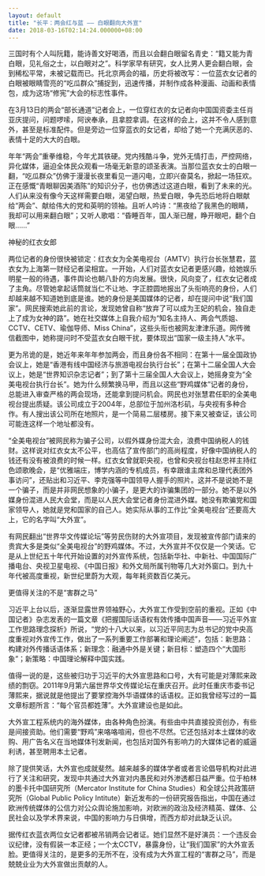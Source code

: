 ```yaml
---
layout: default
title: "长平：两会红与蓝 —— 白眼翻向大外宣"
date: 2018-03-16T02:14:24.000000+08:00
---
```


三国时有个人叫阮籍，能诗善文好喝酒，而且以会翻白眼留名青史：“籍又能为青白眼，见礼俗之士，以白眼对之”。科学家早有研究，女人比男人更会翻白眼，会到稀松平常，未被记载而已。托北京两会的福，历史将被改写：一位蓝衣女记者的白眼被眼睛雪亮的“吃瓜群众”捕捉到，迅速传播，并制作成各种漫画、动画和表情包，成为这场“修宪”大会的标志性事件。

在3月13日的两会“部长通道”记者会上，一位穿红衣的女记者向中国国资委主任肖亚庆提问，问题啰嗦，阿谀奉承，且拿腔拿调。在这样的会上，这并不令人感到意外，甚至是标准配件。但是旁边一位穿蓝衣的女记者，却给了她一个充满厌恶的、表情十足的大大的白眼。

年年“两会”重拳维稳，今年尤其铁硬。党内残酷斗争，党外无情打击，严控网络，异化媒体，逼迫全体民众观看一场毫无新意的颂圣表演。当那位蓝衣女士的白眼一翻，“吃瓜群众”仿佛于漫漫长夜里看见一道闪电，立即兴奋莫名，掀起一场狂欢。正在感慨“青眼聊因美酒陈”的知识分子，也仿佛透过这道白眼，看到了未来的光。人们从来没有像今天这样需要白眼，渴望白眼，热爱白眼，争先恐后地将白眼献给“两会”、献给伟大的党和英明的领袖。且听人吟诗：“黑夜给了我黑色的眼睛，我却可以用来翻白眼”；又听人歌唱：“昏睡百年，国人渐已醒，睁开眼吧，翻个白眼……”

神秘的红衣女郎

两位记者的身份很快被锁定：红衣女为全美电视台（AMTV）执行台长张慧君，蓝衣女为上海第一财经记者梁相宜。一开始，人们对蓝衣女记者更感兴趣，给她娱乐明星一般的待遇，事件舆论也朝八卦的方向发展。很快，风向变了，红衣女记者成了主角。尽管她拿起话筒就当仁不让地、字正腔圆地报出了头衔响亮的身份，人们却越来越不知道她到底是谁。她的身份是美国媒体的记者，却在提问中说“我们国家”。网民搜索她此前的言论，发现她曾自称“放弃了可以成为王妃的机会，独自走上了成为女神的路”。她在社交媒体上自我介绍为“知名主持人、两会气质姐、CCTV、CETV、瑜伽导师、Miss China”，这些头衔也被网友津津乐道。网传微信截图中，她称提问时不受蓝衣女白眼干扰，要体现出“国家一级主持人”水平。

更为吊诡的是，她近年来年年参加两会，而且身份各不相同：在第十一届全国政协会议上，她是“香港有线中国经济与旅游电视台执行台长”；在第十二届全国人大会议上，她是“世界知识杂志记者”；到了第十三届全国人大会议上，她摇身变为“全美电视台执行台长”。她为什么频繁换马甲，而且以这些“野鸡媒体”记者的身份，总能进入审查严格的两会现场，还能拿到提问机会。网民也对张慧君任职的全美电视台提出质疑。该公司成立于2004年，总部位于加州洛杉矶，与央视有多种合作。有人搜出该公司所在地照片，是一个简易二层楼房。接下来又被查证，该公司可能连这样一个地址都没有。

“全美电视台”被网民称为骗子公司，以假外媒身份混大会，浪费中国纳税人的钱财。这样说对红衣女太不公平，也高估了宣传部门的高尚程度，好像中国纳税人的钱还有没有被浪费的时候一样。红衣女曾就职央视，也曾和央视台柱赵忠祥主持红色颂歌晚会，是“优雅端庄，博学内涵的专机成员，有幸跟谁主席和总理代表团外事访问”，还贴出和习近平、李克强等中国领导人握手的照片。这并不是说她不是一个骗子，而是并非网民想象的小骗子，是更大的诈骗集团的一部分。她不是以外媒身份混进人民大会堂，而是以人民大会堂记者身份混进外媒。她没有欺骗党和国家领导人，她就是党和国家的自己人。她实际从事的工作比“全美电视台”还要高大上，它的名字叫“大外宣”。

有网民翻出“世界华文传媒论坛”等劳民伤财的大外宣项目，发现被宣传部门请来的贵宾大多是类似“全美电视台”的野鸡媒体。不过，大外宣并不仅仅是一个笑话。它是从上世纪五十年代开始设置的对外宣传系统，包括新华社、中新社、中国国际广播电台、央视卫星电视、《中国日报》和外文局所属刊物等几大对外窗口。到九十年代被高度重视，新世纪里蔚为大观，每年耗资数百亿美元。

更值得关注的不是“害群之马”

习近平上台以后，逐渐显露世界领袖野心，大外宣工作受到空前的重视。正如《中国记者》杂志发表的一篇文章《把握国际话语权有效传播中国声音——习近平外宣工作思路理念探析》所说，“党的十八大以来，以习近平同志为总书记的党中央高度重视对外宣传工作，做出了一系列重要工作部署和理论阐述”，包括：新思路：构建对外传播话语体系；新理念：融通中外是关键；新目标：塑造四个“大国形象”；新策略：中国理论解释中国实践。

值得一说的是，这些被归功于习近平的大外宣思路和口号，大有可能是对薄熙来政绩的剽窃。2011年9月第六届世界华文传媒论坛在重庆召开。此时任重庆市委书记薄熙来，据说就是他提出了要掌控海外华语媒体的话语权。正如我曾经写过的一篇文章标题所言：“每个官员都姓薄”。大外宣建设也是如此。

大外宣工程系统内的海外媒体，由各种角色扮演。有些由中共直接投资创办，有些是间接资助。他们需要“野鸡”来咯咯喧闹，但也不尽然。它还包括对本土媒体的收购、用广告名义在当地媒体刊发新闻，也包括对国外有影响力的大媒体记者的威逼利诱，甚至聘用本土记者。

除了提供笑话，大外宣也成就斐然。越来越多的媒体学者或者言论倡导机构对此进行了关注和研究，发现中共通过大外宣对内愚民和对外渗透都日益严重。位于柏林的墨卡托中国研究所（Mercator Institute for China Studies）和全球公共政策研究所（Global Public Policy Intitute）新近发布的一份研究报告指出，中国在通过欧洲传统媒体的公信力对公众舆论施加影响，对欧洲的政治及经济精英、媒体、公民社会以及学术界来说，中国的影响力与日俱增，而西方却对此缺乏认识。

据传红衣蓝衣两位女记者都被吊销两会记者证。她们显然不是好演员：一个违反会议纪律，没有假装一本正经；一个太CCTV，暴露身份，让“我们国家”的大外宣丢脸。更值得关注的，是更多的无所不在，没有成为大外宣工程的“害群之马”，而是兢兢业业为大外宣做出贡献的人。

